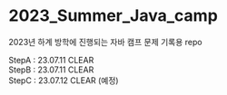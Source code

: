 # 2023_Summer_Java_camp
2023년 하계 방학에 진행되는 자바 캠프 문제 기록용 repo

StepA : 23.07.11 CLEAR
<br>
StepB : 23.07.11 CLEAR
<br>
StepC : 23.07.12 CLEAR (예정)
<br>
